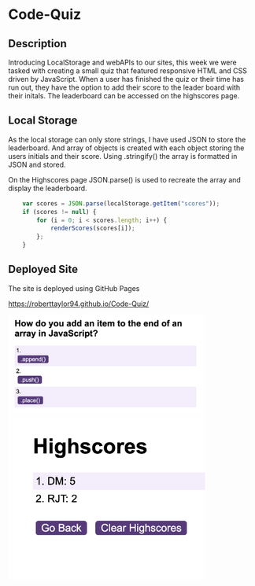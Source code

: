 # Code-Quiz

## Description
Introducing LocalStorage and webAPIs to our sites, this week we were tasked with creating a small quiz that featured responsive HTML and CSS driven by JavaScript. When a user has finished the quiz or their time has run out, they have the option to add their score to the leader board with their initals. The leaderboard can be accessed on the highscores page.

## Local Storage
As the local storage can only store strings, I have used JSON to store the leaderboard. And array of objects is created with each object storing the users initials and their score. Using .stringify() the array is formatted in JSON and stored.

On the Highscores page JSON.parse() is used to recreate the array and display the leaderboard. 

```javascript
    var scores = JSON.parse(localStorage.getItem("scores"));
    if (scores != null) {
        for (i = 0; i < scores.length; i++) {
            renderScores(scores[i]);
        };
    }
```

## Deployed Site
The site is deployed using GitHub Pages

https://roberttaylor94.github.io/Code-Quiz/

<img src="./assets/images/question-ss.png" width="400">
<br>
<img src="./assets/images/highscore-ss.png" width="400">
